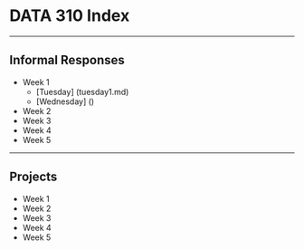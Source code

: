 # DATA 310 Index
---
## Informal Responses
* Week 1
  + [Tuesday] (tuesday1.md)
  + [Wednesday] ()
* Week 2
* Week 3
* Week 4
* Week 5
---
## Projects
* Week 1
* Week 2
* Week 3
* Week 4
* Week 5
